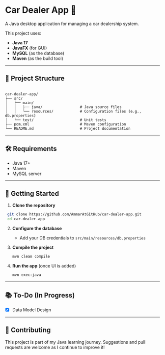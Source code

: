# Car Dealer App 🚗

A Java desktop application for managing a car dealership system.

This project uses:

- **Java 17**
- **JavaFX** (for GUI)
- **MySQL** (as the database)
- **Maven** (as the build tool)

---

## 📁 Project Structure

```

car-dealer-app/
├── src/
│   ├── main/
│   │   ├── java/                 # Java source files
│   │   └── resources/            # Configuration files (e.g., db.properties)
│   └── test/                     # Unit tests
├── pom.xml                       # Maven configuration
└── README.md                     # Project documentation

````

---

## 🛠 Requirements

- Java 17+
- Maven
- MySQL server

---

## 🚀 Getting Started

1. **Clone the repository**
  ```bash
   git clone https://github.com/AmmarAtGitHub/car-dealer-app.git
   cd car-dealer-app
  ````

2. **Configure the database**

   * Add your DB credentials to `src/main/resources/db.properties`

3. **Compile the project**

   ```bash
   mvn clean compile
   ```

4. **Run the app** (once UI is added)

   ```bash
   mvn exec:java
   ```

---

## 📚 To-Do (In Progress)
* [x] Data Model Design


---

## 🤝 Contributing

This project is part of my Java learning journey. Suggestions and pull requests are welcome as I continue to improve it!
